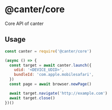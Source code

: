 # @canter/core

Core API of canter

## Usage

```js
const canter = require('@canter/core')

(async () => {
  const target = await canter.launch({
    udid: '<DEVICE_UDID>',
    bundleId: 'com.apple.mobilesafari',
  })
  const page = await browser.newPage()

  await target.navigate('http://example.com')
  await target.close()
})()
```
